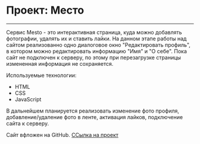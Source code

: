 # Проект: Место
------
Сервис Mesto - это интерактивная страница, куда можно добавлять фотографии, удалять их и ставить лайки. На данном этапе работы над сайтом реализованно одно диалоговое окно "Редактировать профиль", в котором можно редактировать информацию "Имя" и "О себе". 
Пока сайт не подключен к серверу, по этому при перезагрузке страницы измененная информация не сохраняется.

Используемые технологии: 
* HTML
* CSS
* JavaScript

В дальнейшем планируется реализовать изменение фото профиля, добавление/удаление фото в ленте, активация лайков, подключение сайта к серверу.

Сайт вфложен на GitHub.
[ССылка на проект](https://hrushchpe.github.io/mesto/ "Место")